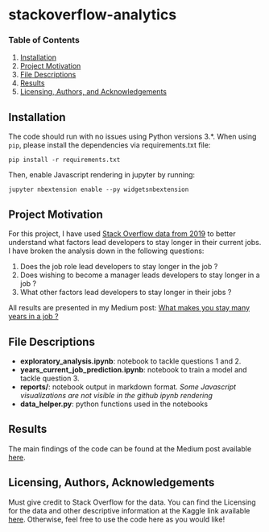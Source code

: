 # stackoverflow-analytics

### Table of Contents

1. [Installation](#installation)
2. [Project Motivation](#motivation)
3. [File Descriptions](#files)
4. [Results](#results)
5. [Licensing, Authors, and Acknowledgements](#licensing)

## Installation <a name="installation"></a>
The code should run with no issues using Python versions 3.*. When using `pip`, please install the dependencies via
requirements.txt file:

```pip install -r requirements.txt```

Then, enable Javascript rendering in jupyter by running:

```jupyter nbextension enable --py widgetsnbextension```

## Project Motivation<a name="motivation"></a>

For this project, I have used [Stack Overflow data from 2019](https://insights.stackoverflow.com/survey) to better understand 
what factors lead developers to stay longer in their current jobs. I have broken the analysis down in the 
following questions: 

1. Does the job role lead developers to stay longer in the job ?
2. Does wishing to become a manager leads developers to stay longer in a job ?
3. What other factors lead developers to stay longer in their jobs ?

All results are presented in my Medium post: [What makes you stay many years in a job ?](https://besson.medium.com/what-makes-you-stay-many-years-in-a-job-2c2cc34db17d)

## File Descriptions <a name="files"></a>

* **exploratory_analysis.ipynb**: notebook to tackle questions 1 and 2.
* **years_current_job_prediction.ipynb**: notebook to train a model and tackle question 3. 
* **reports/**: notebook output in markdown format. *Some Javascript visualizations are not visible in the github ipynb rendering*
* **data_helper.py**: python functions used in the notebooks

## Results<a name="results"></a>

The main findings of the code can be found at the Medium post available [here](https://besson.medium.com/what-makes-you-stay-many-years-in-a-job-2c2cc34db17d).

## Licensing, Authors, Acknowledgements<a name="licensing"></a>

Must give credit to Stack Overflow for the data.  You can find the Licensing for the data and other descriptive information at the Kaggle link available [here](https://www.kaggle.com/mchirico/stack-overflow-developer-survey-results-2019).  Otherwise, feel free to use the code here as you would like! 
